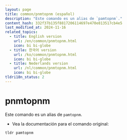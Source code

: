```yaml
---
layout: page
title: common/pnmtopnm (español)
description: "Este comando es un alias de `pamtopnm`."
content_hash: 332f37b135f8817206114697e470e813517cb4e5
last_modified_at: 2024-11-16
related_topics:
  - title: English version
    url: /en/common/pnmtopnm.html
    icon: bi bi-globe
  - title: 한국어 version
    url: /ko/common/pnmtopnm.html
    icon: bi bi-globe
  - title: Nederlands version
    url: /nl/common/pnmtopnm.html
    icon: bi bi-globe
tldri18n_status: 2
---
```

# pnmtopnm

Este comando es un alias de `pamtopnm`.

- Vea la documentación para el comando original:

`tldr pamtopnm`
